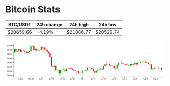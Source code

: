 # Bitcoin Stats

BTC/USDT|24h change|24h high|24h low|
|---|---|---|---|
|$20659.66|-4.19%|$21886.77|$20529.74|

<img src="./chart.svg">

